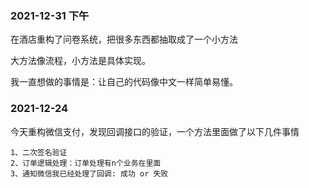 








### 2021-12-31 下午

在酒店重构了问卷系统，把很多东西都抽取成了一个小方法

大方法像流程，小方法是具体实现。

我一直想做的事情是：让自己的代码像中文一样简单易懂。

### 2021-12-24

今天重构微信支付，发现回调接口的验证，一个方法里面做了以下几件事情
```text
1、二次签名验证
2、订单逻辑处理：订单处理有n个业务在里面
3、通知微信我已经处理了回调: 成功 or 失败
```


